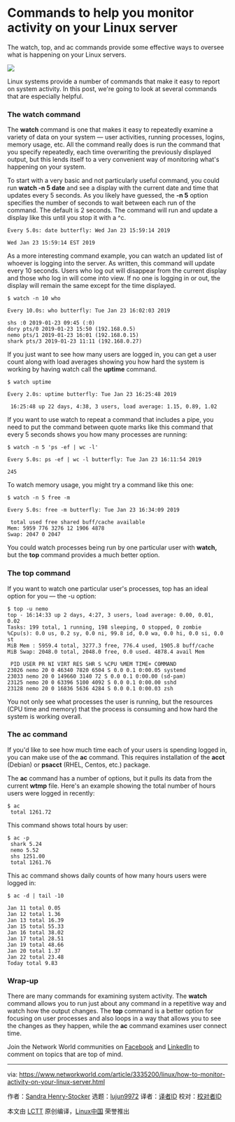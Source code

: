 [#]: collector: (lujun9972)
[#]: translator: ( )
[#]: reviewer: ( )
[#]: publisher: ( )
[#]: url: ( )
[#]: subject: (Commands to help you monitor activity on your Linux server)
[#]: via: (https://www.networkworld.com/article/3335200/linux/how-to-monitor-activity-on-your-linux-server.html)
[#]: author: (Sandra Henry-Stocker https://www.networkworld.com/author/Sandra-Henry_Stocker/)

Commands to help you monitor activity on your Linux server
======
The watch, top, and ac commands provide some effective ways to oversee what is happening on your Linux servers.

![](https://images.idgesg.net/images/article/2019/01/owl-face-100785829-large.jpg)

Linux systems provide a number of commands that make it easy to report on system activity. In this post, we're going to look at several commands that are especially helpful.

### The watch command

The **watch** command is one that makes it easy to repeatedly examine a variety of data on your system — user activities, running processes, logins, memory usage, etc. All the command really does is run the command that you specify repeatedly, each time overwriting the previously displayed output, but this lends itself to a very convenient way of monitoring what's happening on your system.

To start with a very basic and not particularly useful command, you could run **watch -n 5 date** and see a display with the current date and time that updates every 5 seconds. As you likely have guessed, the **-n 5** option specifies the number of seconds to wait between each run of the command. The default is 2 seconds. The command will run and update a display like this until you stop it with a ^c.

```
Every 5.0s: date butterfly: Wed Jan 23 15:59:14 2019

Wed Jan 23 15:59:14 EST 2019
```

As a more interesting command example, you can watch an updated list of whoever is logging into the server. As written, this command will update every 10 seconds. Users who log out will disappear from the current display and those who log in will come into view. If no one is logging in or out, the display will remain the same except for the time displayed.

```
$ watch -n 10 who

Every 10.0s: who butterfly: Tue Jan 23 16:02:03 2019

shs :0 2019-01-23 09:45 (:0)
dory pts/0 2019-01-23 15:50 (192.168.0.5)
nemo pts/1 2019-01-23 16:01 (192.168.0.15)
shark pts/3 2019-01-23 11:11 (192.168.0.27)
```

If you just want to see how many users are logged in, you can get a user count along with load averages showing you how hard the system is working by having watch call the **uptime** command.

```
$ watch uptime

Every 2.0s: uptime butterfly: Tue Jan 23 16:25:48 2019

 16:25:48 up 22 days, 4:38, 3 users, load average: 1.15, 0.89, 1.02
```

If you want to use watch to repeat a command that includes a pipe, you need to put the command between quote marks like this command that every 5 seconds shows you how many processes are running:

```
$ watch -n 5 'ps -ef | wc -l'

Every 5.0s: ps -ef | wc -l butterfly: Tue Jan 23 16:11:54 2019

245
```

To watch memory usage, you might try a command like this one:

```
$ watch -n 5 free -m

Every 5.0s: free -m butterfly: Tue Jan 23 16:34:09 2019

 total used free shared buff/cache available
Mem: 5959 776 3276 12 1906 4878
Swap: 2047 0 2047
```

You could watch processes being run by one particular user with **watch,** but the **top** command provides a much better option.

### The top command

If you want to watch one particular user's processes, top has an ideal option for you — the -u option:

```
$ top -u nemo
top - 16:14:33 up 2 days, 4:27, 3 users, load average: 0.00, 0.01, 0.02
Tasks: 199 total, 1 running, 198 sleeping, 0 stopped, 0 zombie
%Cpu(s): 0.0 us, 0.2 sy, 0.0 ni, 99.8 id, 0.0 wa, 0.0 hi, 0.0 si, 0.0 st
MiB Mem : 5959.4 total, 3277.3 free, 776.4 used, 1905.8 buff/cache
MiB Swap: 2048.0 total, 2048.0 free, 0.0 used. 4878.4 avail Mem

 PID USER PR NI VIRT RES SHR S %CPU %MEM TIME+ COMMAND
23026 nemo 20 0 46340 7820 6504 S 0.0 0.1 0:00.05 systemd
23033 nemo 20 0 149660 3140 72 S 0.0 0.1 0:00.00 (sd-pam)
23125 nemo 20 0 63396 5100 4092 S 0.0 0.1 0:00.00 sshd
23128 nemo 20 0 16836 5636 4284 S 0.0 0.1 0:00.03 zsh
```

You not only see what processes the user is running, but the resources (CPU time and memory) that the process is consuming and how hard the system is working overall.

### The ac command

If you'd like to see how much time each of your users is spending logged in, you can make use of the **ac** command. This requires installation of the **acct** (Debian) or **psacct** (RHEL, Centos, etc.) package.

The **ac** command has a number of options, but it pulls its data from the current **wtmp** file. Here's an example showing the total number of hours users were logged in recently:

```
$ ac
 total 1261.72
```

This command shows total hours by user:

```
$ ac -p
 shark 5.24
 nemo 5.52
 shs 1251.00
 total 1261.76
```

This ac command shows daily counts of how many hours users were logged in:

```
$ ac -d | tail -10

Jan 11 total 0.05
Jan 12 total 1.36
Jan 13 total 16.39
Jan 15 total 55.33
Jan 16 total 38.02
Jan 17 total 28.51
Jan 19 total 48.66
Jan 20 total 1.37
Jan 22 total 23.48
Today total 9.83
```

### Wrap-up

There are many commands for examining system activity. The **watch** command allows you to run just about any command in a repetitive way and watch how the output changes. The **top** command is a better option for focusing on user processes and also loops in a way that allows you to see the changes as they happen, while the **ac** command examines user connect time.

Join the Network World communities on [Facebook][1] and [LinkedIn][2] to comment on topics that are top of mind.

--------------------------------------------------------------------------------

via: https://www.networkworld.com/article/3335200/linux/how-to-monitor-activity-on-your-linux-server.html

作者：[Sandra Henry-Stocker][a]
选题：[lujun9972][b]
译者：[译者ID](https://github.com/译者ID)
校对：[校对者ID](https://github.com/校对者ID)

本文由 [LCTT](https://github.com/LCTT/TranslateProject) 原创编译，[Linux中国](https://linux.cn/) 荣誉推出

[a]: https://www.networkworld.com/author/Sandra-Henry_Stocker/
[b]: https://github.com/lujun9972
[1]: https://www.facebook.com/NetworkWorld/
[2]: https://www.linkedin.com/company/network-world
